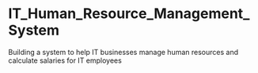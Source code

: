 # IT_Human_Resource_Management_System
Building a system to help IT businesses manage human resources and calculate salaries for IT employees
